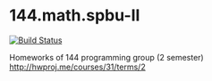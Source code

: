 # 144.math.spbu-II
[![Build Status](https://travis-ci.org/anticNVM/144.math.spbu-II.svg?branch=master)](https://travis-ci.org/anticNVM/144.math.spbu-II) 

Homeworks of 144 programming group (2 semester)  
http://hwproj.me/courses/31/terms/2
